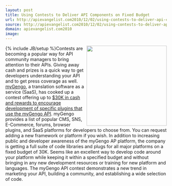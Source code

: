 ```yaml
---
layout: post
title: Using Contests to Deliver API Components on Fixed Budget
url: http://apievangelist.com2010/12/02/using-contests-to-deliver-api-components-on-a-budget/
source: http://apievangelist.com2010/12/02/using-contests-to-deliver-api-components-on-a-budget/
domain: apievangelist.com2010
image: 
---
```

{% include JB/setup %}<img src="http://kinlane-productions.s3.amazonaws.com/api-evangelist/myGengo-labs-contest.jpg"  width="250" align="right" />Contests are becoming a popular way for API community managers to bring attention to their APIs. Giving away cash and prizes is a quick way to get developers understanding your API and to get press coverage as well.
<a href="http://mygengo.com/" target="_blank">myGengo</a>, a translation software as a service (SaaS), has cooked up a contest offering up to <a href="http://mygengo.com/services/api/lab" target="_blank">$30K in cash and rewards to encourage development of specific plugins that use the myGengo API</a>.
myGengo provides a list of popular CMS, SNS, E-Commerce, forums, browser plugins, and SaaS platforms for developers to choose from. You can request adding a new framework or platform if you wish.
In addition to increasing public and developer awareness of the myGengo AP platform, the company is getting a full suite of code libraries and plugs for all major platforms on a fixed budget of 30K. Seems like an excellent way to develop code around your platform while keeping it within a specified budget and without bringing in any new development resources or training for new platform and languages.
The myGengo API contest demonstrates a new trend in marketing your API, building a community, and establishing a wide selection of code.
